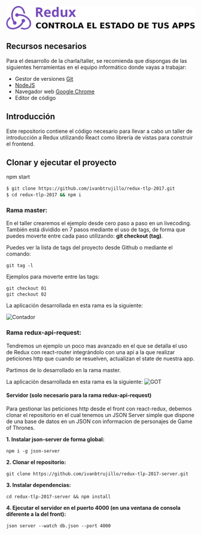 ![Redux - Header](img/repo-header.png)

## Recursos necesarios

Para el desarrollo de la charla/taller, se recomienda que dispongas de las siguientes herramientas en el equipo informático donde vayas a trabajar:

- Gestor de versiones [Git](https://git-scm.com/)
- [NodeJS](https://nodejs.org/es/download/current/)
- Navegador web [Google Chrome](https://www.google.es/chrome/browser/desktop/index.html)
- Editor de código 

## Introducción

Este repositorio contiene el código necesario para llevar a cabo un taller de introducción a Redux utilizando React como librería de vistas para construir el frontend.

## Clonar y ejecutar el proyecto

npm start

```sh
$ git clone https://github.com/ivanbtrujillo/redux-tlp-2017.git
$ cd redux-tlp-2017 && npm i
```

### Rama master:
En el taller crearemos el ejemplo desde cero paso a paso en un livecoding. También está dividido en 7 pasos mediante el uso de tags, de forma que puedes moverte entre cada paso utilizando: **git checkout (tag)**.

Puedes ver la lista de tags del proyecto desde Github o mediante el comando:

```
git tag -l 
```
Ejemplos para moverte entre las tags:
```
git checkout 01
git checkout 02 
```

La aplicación desarrollada en esta rama es la siguiente:

![Contador](img/contador.png)

### Rama redux-api-request: 
Tendremos un ejemplo un poco mas avanzado en el que se detalla el uso de Redux con
react-router integrándolo con una api a la que realizar peticiones http que cuando se resuelven, actualizan el state de nuestra app. 

Partimos de lo desarrollado en la rama master.

La aplicación desarrollada en esta rama es la siguiente:
![GOT](img/gotpng)

#### Servidor (solo necesario para la rama redux-api-request)

Para gestionar las peticiones http desde el front con react-redux, debemos clonar el repositorio en el cual tenemos un JSON Server simple que dispone de una base de datos en un JSON con informacion de personajes de Game of Thrones.

**1. Instalar json-server de forma global:**
```
npm i -g json-server
```

**2. Clonar el repositorio:**

```
git clone https://github.com/ivanbtrujillo/redux-tlp-2017-server.git

```

**3. Instalar dependencias:**
```
cd redux-tlp-2017-server && npm install 
```

**4. Ejecutar el servidor en el puerto 4000 (en una ventana de consola diferente a la del front):**
```
json server --watch db.json --port 4000
```
